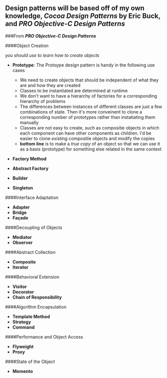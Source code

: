 ## Design patterns will be based off of my own knowledge, ___Cocoa Design Patterns___ by Eric Buck, and ___PRO Objective-C Design Patterns___

###From ___PRO Objective-C Design Patterns___

####Object Creation

_you should use to learn how to create objects_

* **Prototype**: The Protoype design pattern is handy in the following use cases
	* We need to create objects that should be independent of what they are and how they are created
	* Classes to be instantiated are determined at runtime
	* We don't want to have a hierarchy of factories for a corresponding hierarchy of problems
    * The differences between instances of different classes are just a few combinations of state. Then it's more conveinent to clone a corresponding number of prototypes rather than instatiating them manually
    * Classes are not easy to create, such as compositie objects in which each component can have other components as children. I'd be easier to clone _existing_ compositie objects and modify the copies
    * **bottom line** is to make a _true copy_ of an object so that we can use it as a basis (prototype) for something else related in the same context
    
* **Factory Method**
* **Abstract Factory**
* **Builder**
* **Singleton**

####Interface Adaptation
- **Adapter**
- **Bridge**
- **Façade**

####Decoupling of Objects
- **Mediator**
- **Observer**

####Abstract Collection
- **Composite**
- **Iterator**

####Behavioral Extension
- **Visitor**
- **Decorator**
- **Chain of Responsibility**

####Algorithm Encapsulation
- **Template Method**
- **Strategy**
- **Command**

####Performance and Object Access
- **Flyweight**
- **Proxy**

####State of the Object
- **Memento**
